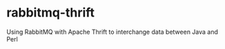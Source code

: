 rabbitmq-thrift
===============

Using RabbitMQ with Apache Thrift to interchange data between Java and Perl
